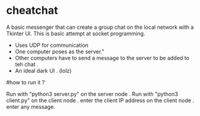 # cheatchat
A basic messenger that can create a group chat on the local network with a Tkinter UI. This is basic attempt at socket programming. 

- Uses UDP for communication 
- One computer poses as the server."  
- Other computers have to send a message to the server to be added to teh chat .
- An ideal dark UI . (lolz) 

#how to run it ? 

Run with "python3 server.py" on the server node .
Run with "python3 client.py" on the client node .
enter the client IP address on the client node .
enter any message. 

